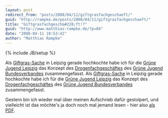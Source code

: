 ```yaml
---
layout: post
redirect_from: "posts/2008/04/11/giftgrasfachgeschaeft/"
guid: "http://rampke.de/posts/2008/04/11/giftgrasfachgeschaeft/"
title: "Giftgrasfachgesch&#228;ft!?"
guid: "http://www.matthias-rampke.de/?p=84"
date: "2008-04-11 10:53:42"
author: "Matthias Rampke"
---
```

{% include JB/setup %}

Als <a href="http://hanfverband.de/aktuell/meldung_1194506772.html">Giftgras-Sache</a> in Leipzig gerade hochkochte habe ich f&uuml;r die <a href="http://www.gruene-jugend-leipzig.de/">Gr&uuml;ne Jugend Leipzig</a> das Konzept des <a href="http://www.drogenfachgeschaeft.de/">Drogenfachgesch&auml;ftes</a> des <a href="http://www.gruene-jugend.de/">Gr&uuml;ne Jugend Bundesverbandes</a> zusammengefasst.
Als <a href="http://hanfverband.de/aktuell/meldung_1194506772.html">Giftgras-Sache</a> in Leipzig gerade hochkochte habe ich f&uuml;r die <a href="http://www.gruene-jugend-leipzig.de/">Gr&uuml;ne Jugend Leipzig</a> das Konzept des <a href="http://www.drogenfachgeschaeft.de/">Drogenfachgesch&auml;ftes</a> des <a href="http://www.gruene-jugend.de/">Gr&uuml;ne Jugend Bundesverbandes</a> zusammengefasst.

Gestern bin ich wieder mal &uuml;ber meinen Aufschrieb daf&uuml;r gestolpert, und vielleicht ist das m&ouml;chte's ja doch noch mal jemand lesen - hier also <a href="http://www.matthias-rampke.de/wp-content/uploads/2008/04/giftgrasfachgeschaeft.pdf">als PDF</a>.

